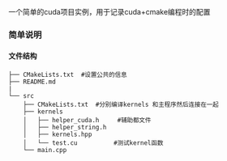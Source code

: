 一个简单的cuda项目实例，用于记录cuda+cmake编程时的配置

### 简单说明
#### 文件结构
```
├── CMakeLists.txt  #设置公共的信息
├── README.md
|
└── src
    ├── CMakeLists.txt  #分别编译kernels 和主程序然后连接在一起
    ├── kernels
    │   ├── helper_cuda.h     #辅助都文件
    │   ├── helper_string.h
    │   ├── kernels.hpp
    │   └── test.cu          #测试kernel函数
    └── main.cpp
```